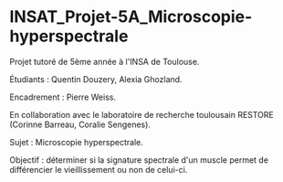 # INSAT_Projet-5A_Microscopie-hyperspectrale

Projet tutoré de 5ème année à l'INSA de Toulouse.

Étudiants : Quentin Douzery, Alexia Ghozland.


Encadrement : Pierre Weiss.

En collaboration avec le laboratoire de recherche toulousain RESTORE (Corinne Barreau, Coralie Sengenes).



Sujet : Microscopie hyperspectrale.

Objectif : déterminer si la signature spectrale d'un muscle permet de différencier le vieillissement ou non de celui-ci.
